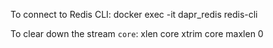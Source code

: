 To connect to Redis CLI:
docker exec -it dapr_redis redis-cli

To clear down the stream `core`:
xlen core
xtrim core maxlen 0
